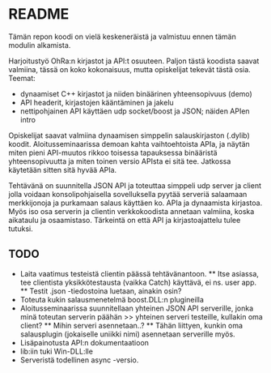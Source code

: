 # README #

Tämän repon koodi on vielä keskeneräistä ja valmistuu ennen tämän modulin alkamista.

Harjoitustyö OhRa:n kirjastot ja API:t osuuteen. Paljon tästä koodista saavat valmiina, tässä on koko kokonaisuus, mutta opiskelijat tekevät tästä osia. Teemat:

* dynaamiset C++ kirjastot ja niiden binäärinen yhteensopivuus (demo)
* API headerit, kirjastojen kääntäminen ja jakelu
* nettipohjainen API käyttäen udp socket/boost ja JSON; näiden APIen intro


Opiskelijat saavat valmiina dynaamisen simppelin salauskirjaston (.dylib) koodit. Aloitusseminaarissa demoan kahta vaihtoehtoista APIa, ja näytän miten pieni API-muutos rikkoo toisessa tapauksessa binääristä yhteensopivuutta ja miten toinen versio APIsta ei sitä tee. Jatkossa käytetään sitten sitä hyvää APIa.

Tehtävänä on suunnitella JSON API ja toteuttaa simppeli udp server ja client jolla voidaan konsolipohjaisella sovelluksella pyytää serveriä salaamaan merkkijonoja ja purkamaan salaus käyttäen ko. APIa ja dynaamista kirjastoa. Myös iso osa serverin ja clientin verkkokoodista annetaan valmiina, koska aikataulu ja osaamistaso. Tärkeintä on että API ja kirjastoajattelu tulee tutuksi.

## TODO

* Laita vaatimus testeistä clientin päässä tehtävänantoon.
** Itse asiassa, tee clientista yksikkötestausta (vaikka Catch) käyttävä, ei ns. user app. 
** Testit .json -tiedostoina luetaan, ainakin osin?
* Toteuta kukin salausmenetelmä boost.DLL:n plugineilla
* Aloitusseminaarissa suunnitellaan yhteinen JSON API serverille, jonka minä toteutan serverin päähän >> yhteinen serveri testeille, kullakin oma client?
** Mihin serveri asennetaan..?
** Tähän liittyen, kunkin oma salausplugin (jokaiselle uniikki nimi) asennetaan serverille myös.
* Lisäpainotusta API:n dokumentaatioon
* lib:iin tuki Win-DLL:lle
* Serveristä todellinen async -versio.